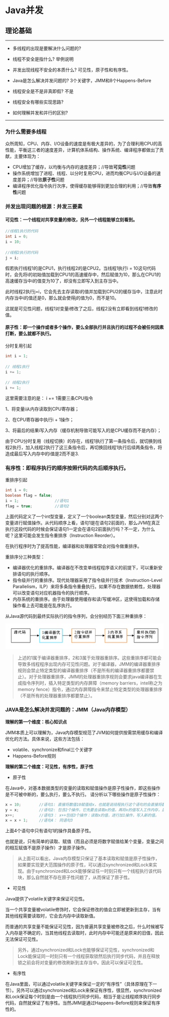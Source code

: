 # Java并发

## 理论基础

------

* 多线程的出现是要解决什么问题的?

* 线程不安全是指什么? 举例说明

* 并发出现线程不安全的本质什么? 可见性，原子性和有序性。

* Java是怎么解决并发问题的? 3个关键字，JMM和8个Happens-Before

* 线程安全是不是非真即假? 不是

* 线程安全有哪些实现思路?

* 如何理解并发和并行的区别?

------

### 为什么需要多线程

众所周知，CPU、内存、I/O设备的速度是有极大差异的，为了合理利用CPU的高性能，平衡这三者的速度差异，计算机体系结构、操作系统、编译程序都做出了贡献，主要体现为：

* CPU增加了缓存，以均衡与内存的速度差异；//导致**可见性**问题
* 操作系统增加了进程、线程、以分时复用CPU，进而均衡CPU与I/O设备的速度差异；//导致**原子性**问题
* 编译程序优化指令执行次序，使得缓存能够得到更加合理的利用；//导致**有序性**问题

### 并发出现问题的根源：并发三要素

#### 可见性：一个线程对共享变量的修改，另外一个线程能够立刻看到。

```java
//线程1执行的代码
int i = 0;
i = 10;
 
//线程2执行的代码
j = i;
```

假若执行线程1的是CPU1，执行线程2的是CPU2。当线程1执行i = 10这句代码时，会先将i的初始值加载到CPU1的高速缓存中，然后赋值为10，那么在CPU1的高速缓存当中i的值变为10了，却没有立即写入到主存当中。

此时线程2执行j=i，它会先去主存读取i的值并加载到CPU2的缓存当中，注意此时内存当中i的值还是0，那么就会使得j的值为0，而不是10。

这就是可见性问题，线程1对变量i修改了之后，线程2没有立即看到线程1修改的值。

#### 原子性：即一个操作或者多个操作，要么全部执行并且执行的过程不会被任何因素打断，要么就都不执行。

分时复用引起

```java
int i = 1;

// 线程1执行
i += 1;

// 线程2执行
i += 1;
```

这里需要注意的是： i += 1需要三条CPU指令

1、将变量i从内存读取到CPU寄存器；

2、在CPU寄存器中执行i + 1操作；

3、将最后的结果i写入内存（缓存机制导致可能写入的是CPU缓存而不是内存）；

由于CPU分时复用（线程切换）的存在，线程1执行了第一条指令后，就切换到线程2执行，加入线程2执行了这三条指令后，再切换回线程1执行后续两条指令，将造成最后写入内存中的i值是2而不是3.

### 有序性：即程序执行的顺序按照代码的先后顺序执行。

重排序引起

```java
int i = 0;              
boolean flag = false;
i = 1;                //语句1  
flag = true;          //语句2
```

上面代码定义了一个int型变量，定义了一个boolean类型变量，然后分别对这两个变量进行赋值操作。从代码顺序上看，语句1是在语句2前面的，那么JVM在真正执行这段代码的时候会保证语句1一定会在语句2前面执行吗？不一定，为什么呢？这里可能会发生指令重排序（Instruction Reorder）。

在执行程序时为了提高性能，编译器和处理器常常会对指令做重排序。

重排序分三种类型：

* 编译器优化的重排序。编译器在不改变单线程程序语义的前提下，可以重新安排语句的执行顺序。
* 指令级并行的重排序。现代处理器采用了指令级并行技术（Instruction-Level Parallelism，ILP）来将多条指令重叠执行。如果不存在数据依赖性，处理器可以改变语句对应机器指令的执行顺序。
* 内存系统的重排序。由于处理器使用缓存和读/写缓冲区，这使得加载和存储操作看上去可能是在乱序执行。

从Java源代码到最终实际执行的指令序列，会分别经历下面三种重排序：

![image-20220824095304066](Java并发.assets/image-20220824095304066-16613059949061.png)

> 上述的1属于编译器重排序，2和3属于处理器重排序。这些重排序都可能会导致多线程程序出现内存可见性问题。对于编译器，JMM的编译器重排序规则会禁止特定类型的编译器重排序（不是所有的编译器重排序都要禁止）。对于处理器重排序，JMM的处理器重排序规则会要求java编译器在生成指令序列时，插入特定类型的内存屏障（memory barriers，intel称之为memory fence）指令，通过内存屏障指令来禁止特定类型的处理器重排序（不是所有的处理器重排序都要禁止）。

### JAVA是怎么解决并发问题的：JMM（Java内存模型）

**理解的第一个维度：核心知识点**

JMM本质上可以理解为，Java内存模型规范了JVM如何提供按需禁用缓存和编译优化的方法。具体来说，这些方法包括：

* volatile、synchronize和final三个关键字
* Happens-Before规则

**理解的第二个维度：可见性，有序性，原子性**

* 原子性

在Java中，对基本数据类型的变量的读取和赋值操作是原子性操作，即这些操作是不可被中断的，要么执行，要么不执行。 请分析以下哪些操作是原子性操作：

```java
x = 10;        //语句1: 直接将数值10赋值给x，也就是说线程执行这个语句的会直接将数值10写入到工作内存中
y = x;         //语句2: 包含2个操作，它先要去读取x的值，再将x的值写入工作内存，虽然读取x的值以及 将x的值写入工作内存 这2个操作都是原子性操作，但是合起来就不是原子性操作了。
x++;           //语句3： x++包括3个操作：读取x的值，进行加1操作，写入新的值。
x = x + 1;     //语句4： 同语句3
```

上面4个语句中只有语句1的操作具备原子性。

也就是说，只有简单的读取、赋值（而且必须是将数字赋值给某个变量，变量之间的相互赋值不是原子操作）才是原子操作。

> 从上面可以看出，Java内存模型只保证了基本读取和赋值是原子性操作，如果要实现更大范围操作的原子性，可以通过synchronized和Lock来实现。由于synchronized和Lock能够保证任一时刻只有一个线程执行该代码块，那么自然就不存在原子性问题了，从而保证了原子性。

* 可见性

Java提供了volatile关键字来保证可见性。

当一个共享变量被volatile修饰时，它会保证修改的值会立即被更新到主存，当有其他线程需要读取时，它会去内存中读取新值。

而普通的共享变量不能保证可见性，因为普遍共享变量被修改之后，什么时候被写入内存是不确定的，当其他线程去读取时，此时内存中可能还是原来的旧值，因此无法保证可见性。

> 另外，通过synchronized和Lock也能够保证可见性，synchronized和Lock能保证同一时刻只有一个线程获取锁然后执行同步代码，并且在释放锁之前会将对变量的修改刷新到主存当中。因此可以保证可见性。

* 有序性

在Java里面，可以通过volatile关键字来保证一定的“有序性”（具体原理在下一节）。另外可以通过synchronized和Lock来保证有序性，很显然，synchronized和Lock保证每个时刻是由一个线程执行同步代码，相当于是让线程顺序执行同步代码，自然就保证了有序性。当然JMM是通过Happens-Before规则来保证有序性的。